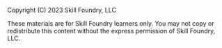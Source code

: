 Copyright (C) 2023 Skill Foundry, LLC

These materials are for Skill Foundry learners only. You may not copy or redistribute this content without the express permission of Skill Foundry, LLC.
